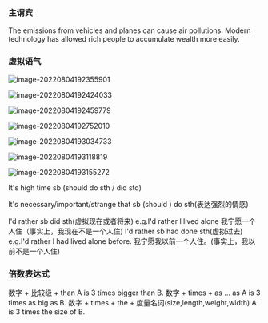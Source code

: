 <!--
 * @Date: 2022-07-20 21:38:12
 * @LastEditors: Juan Jiang
 * @LastEditTime: 2022-08-05 11:30:17
 * @FilePath: \learning-fragments\ielts\grammar.md
-->
### 主谓宾

The emissions from vehicles and planes can cause air pollutions.
Modern technology has allowed rich people to accumulate wealth more easily.

### 虚拟语气

![image-20220804192355901](C:\Users\jshmj\AppData\Roaming\Typora\typora-user-images\image-20220804192355901.png)

![image-20220804192424033](C:\Users\jshmj\AppData\Roaming\Typora\typora-user-images\image-20220804192424033.png)

![image-20220804192459779](C:\Users\jshmj\AppData\Roaming\Typora\typora-user-images\image-20220804192459779.png)

![image-20220804192752010](C:\Users\jshmj\AppData\Roaming\Typora\typora-user-images\image-20220804192752010.png)

![image-20220804193034733](C:\Users\jshmj\AppData\Roaming\Typora\typora-user-images\image-20220804193034733.png)

![image-20220804193118819](C:\Users\jshmj\AppData\Roaming\Typora\typora-user-images\image-20220804193118819.png)

![image-20220804193155272](C:\Users\jshmj\AppData\Roaming\Typora\typora-user-images\image-20220804193155272.png)

It's high time sb (should do sth / did std)

lt's necessary/important/strange that sb (should ) do sth(表达强烈的情感)

l'd rather sb did sth(虚拟现在或者将来)
e.g.I'd rather l lived alone
我宁愿一个人住（事实上，我现在不是一个人住)
l'd rather sb had done sth(虚拟过去)
e.g.I'd rather l had lived alone before.
我宁愿我以前一个人住。(事实上，我以前不是一个人住)

### 倍数表达式
数字 + 比较级 + than
A is 3 times bigger than B.
数字 + times + as ... as
A is 3 times as big as B.
数字 + times + the + 度量名词(size,length,weight,width)
A is 3 times the size of B.
 